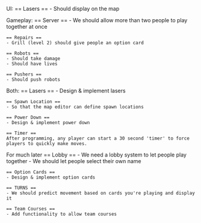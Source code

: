 UI:
    == Lasers ==
    - Should display on the map

Gameplay:
    == Server ==
    - We should allow more than two people to play together at once

    == Repairs ==
    - Grill (level 2) should give people an option card

    == Robots ==
    - Should take damage
    - Should have lives

    == Pushers ==
    - Should push robots

Both:
    == Lasers ==
    - Design & implement lasers

    == Spawn Location ==
    - So that the map editor can define spawn locations

    == Power Down ==
    - Design & implement power down

    == Timer ==
    After programming, any player can start a 30 second 'timer' to force players to quickly make moves.

For much later
    == Lobby ==
    - We need a lobby system to let people play together
    - We should let people select their own name

    == Option Cards ==
    - Design & implement option cards

    == TURNS ==
    - We should predict movement based on cards you're playing and display it

    == Team Courses ==
    - Add functionality to allow team courses